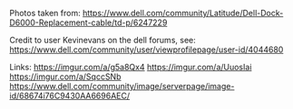 Photos taken from:
https://www.dell.com/community/Latitude/Dell-Dock-D6000-Replacement-cable/td-p/6247229

Credit to user Kevinevans on the dell forums, see:
https://www.dell.com/community/user/viewprofilepage/user-id/4044680

Links:
https://imgur.com/a/g5a8Qx4
https://imgur.com/a/UuosIai
https://imgur.com/a/SqccSNb
https://www.dell.com/community/image/serverpage/image-id/68674i76C9430AA6696AEC/
